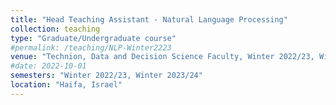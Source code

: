 ```yaml
---
title: "Head Teaching Assistant - Natural Language Processing"
collection: teaching
type: "Graduate/Undergraduate course"
#permalink: /teaching/NLP-Winter2223
venue: "Technion, Data and Decision Science Faculty, Winter 2022/23, Winter 2023/24"
#date: 2022-10-01
semesters: "Winter 2022/23, Winter 2023/24"
location: "Haifa, Israel"
---
```

